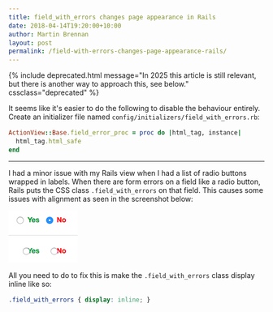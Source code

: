 ```yaml
---
title: field_with_errors changes page appearance in Rails
date: 2018-04-14T19:20:00+10:00
author: Martin Brennan
layout: post
permalink: /field-with-errors-changes-page-appearance-rails/
---
```


{% include deprecated.html message="In 2025 this article is still relevant, but there is another way to approach this, see below." cssclass="deprecated" %}

It seems like it's easier to do the following to disable the behaviour entirely. Create an initializer file named `config/initializers/field_with_errors.rb`:

```ruby
ActionView::Base.field_error_proc = proc do |html_tag, instance|
  html_tag.html_safe
end
```

---

I had a minor issue with my Rails view when I had a list of radio buttons wrapped in labels. When there are form errors on a field like a radio button, Rails puts the CSS class `.field_with_errors` on that field. This causes some issues with alignment as seen in the screenshot below:

![field with errors](/images/fieldwitherrors.png)

All you need to do to fix this is make the `.field_with_errors` class display inline like so:

```css
.field_with_errors { display: inline; }
```
